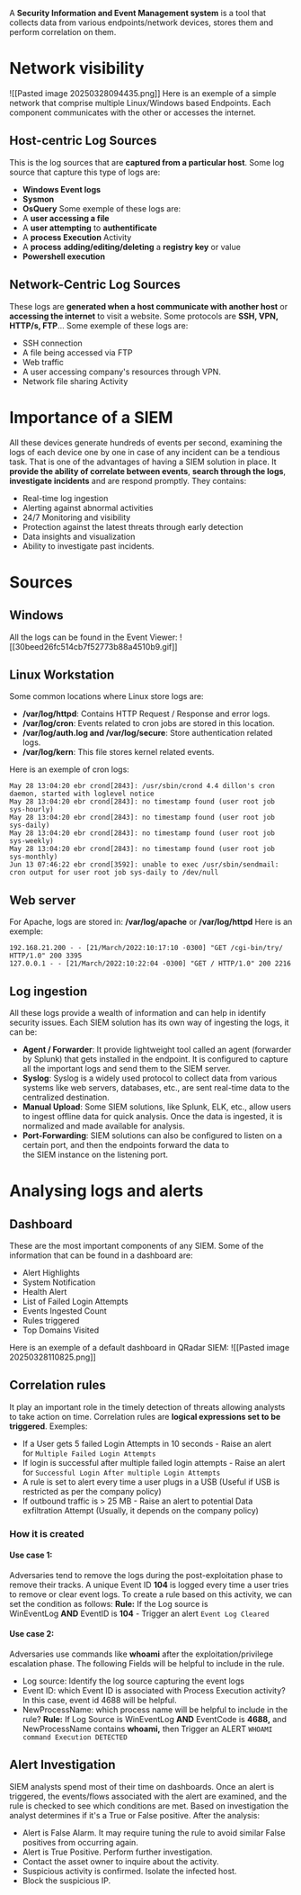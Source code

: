 A **Security Information and Event Management system** is a tool that collects data from various endpoints/network devices, stores them and perform correlation on them.
# Network visibility
![[Pasted image 20250328094435.png]]
Here is an exemple of a simple network that comprise multiple Linux/Windows based Endpoints. Each component communicates with the other or accesses the internet.
## Host-centric Log Sources
This is the log sources that are **captured from a particular host**. Some log source that capture this type of logs are:
- **Windows Event logs**
- **Sysmon**
- **OsQuery**
Some exemple of these logs are:
- A **user accessing a file**
- A **user attempting** to **authentificate**
- A **process Execution** Activity
- A **process** **adding/editing/deleting** a **registry key** or value
- **Powershell execution**
## Network-Centric Log Sources
These logs are **generated when a host communicate with another host** or **accessing the internet** to visit a website. Some protocols are **SSH, VPN, HTTP/s, FTP**...
Some exemple of these logs are:
- SSH connection
- A file being accessed via FTP
- Web traffic
- A user accessing company's resources through VPN.
- Network file sharing Activity
# Importance of a SIEM
All these devices generate hundreds of events per second, examining the logs of each device one by one in case of any incident can be a tendious task.
That is one of the advantages of having a SIEM solution in place. It **provide the ability of correlate between events**, **search through the logs**, **investigate incidents** and are respond promptly. 
They contains:
- Real-time log ingestion
- Alerting against abnormal activities
- 24/7 Monitoring and visibility
- Protection against the latest threats through early detection
- Data insights and visualization
- Ability to investigate past incidents.
# Sources
## Windows
All the logs can be found in the Event Viewer:
![[30beed26fc514cb7f52773b88a4510b9.gif]]
## Linux Workstation
Some common locations where Linux store logs are:
- **/var/log/httpd**: Contains HTTP Request / Response and error logs.
- **/var/log/cron**: Events related to cron jobs are stored in this location.
- **/var/log/auth.log and /var/log/secure**: Store authentication related logs.
- **/var/log/kern**: This file stores kernel related events.

Here is an exemple of cron logs:
```
May 28 13:04:20 ebr crond[2843]: /usr/sbin/crond 4.4 dillon's cron daemon, started with loglevel notice  
May 28 13:04:20 ebr crond[2843]: no timestamp found (user root job sys-hourly)  
May 28 13:04:20 ebr crond[2843]: no timestamp found (user root job sys-daily)  
May 28 13:04:20 ebr crond[2843]: no timestamp found (user root job sys-weekly)  
May 28 13:04:20 ebr crond[2843]: no timestamp found (user root job sys-monthly)  
Jun 13 07:46:22 ebr crond[3592]: unable to exec /usr/sbin/sendmail: cron output for user root job sys-daily to /dev/null
```
## Web server
For Apache, logs are stored in: **/var/log/apache** or **/var/log/httpd**
Here is an exemple:
```
192.168.21.200 - - [21/March/2022:10:17:10 -0300] "GET /cgi-bin/try/ HTTP/1.0" 200 3395
127.0.0.1 - - [21/March/2022:10:22:04 -0300] "GET / HTTP/1.0" 200 2216
```
## Log ingestion
All these logs provide a wealth of information and can help in identify security issues.
Each SIEM solution has its own way of ingesting the logs, it can be:
- **Agent / Forwarder**: It provide lightweight tool called an agent (forwarder by Splunk) that gets installed in the endpoint. It is configured to capture all the important logs and send them to the SIEM server.
- **Syslog**: Syslog is a widely used protocol to collect data from various systems like web servers, databases, etc., are sent real-time data to the centralized destination.
- **Manual Upload**: Some SIEM solutions, like Splunk, ELK, etc., allow users to ingest offline data for quick analysis. Once the data is ingested, it is normalized and made available for analysis.
- **Port-Forwarding**: SIEM solutions can also be configured to listen on a certain port, and then the endpoints forward the data to the SIEM instance on the listening port.
# Analysing logs and alerts
## Dashboard
These are the most important components of any SIEM. Some of the information that can be found in a dashboard are:
- Alert Highlights
- System Notification
- Health Alert
- List of Failed Login Attempts
- Events Ingested Count
- Rules triggered
- Top Domains Visited

Here is an exemple of a default dashboard in QRadar SIEM:
![[Pasted image 20250328110825.png]]
## Correlation rules
It play an important role in the timely detection of threats allowing analysts to take action on time. Correlation rules are **logical expressions set to be triggered**.
Exemples:
- If a User gets 5 failed Login Attempts in 10 seconds - Raise an alert for `Multiple Failed Login Attempts`
- If login is successful after multiple failed login attempts - Raise an alert for `Successful Login After multiple Login Attempts`
- A rule is set to alert every time a user plugs in a USB (Useful if USB is restricted as per the company policy)
- If outbound traffic is > 25 MB - Raise an alert to potential Data exfiltration Attempt (Usually, it depends on the company policy)
### How it is created
#### Use case 1:
Adversaries tend to remove the logs during the post-exploitation phase to remove their tracks. A unique Event ID **104** is logged every time a user tries to remove or clear event logs. To create a rule based on this activity, we can set the condition as follows:
**Rule:** If the Log source is WinEventLog **AND** EventID is **104** - Trigger an alert `Event Log Cleared`
#### Use case 2:
Adversaries use commands like **whoami** after the exploitation/privilege escalation phase. The following Fields will be helpful to include in the rule.
- Log source: Identify the log source capturing the event logs  
- Event ID: which Event ID is associated with Process Execution activity? In this case, event id 4688 will be helpful.  
- NewProcessName: which process name will be helpful to include in the rule?
**Rule:** If Log Source is WinEventLog **AND** EventCode is **4688,** and NewProcessName contains **whoami,** then Trigger an ALERT `WHOAMI command Execution DETECTED`
## Alert Investigation
SIEM analysts spend most of their time on dashboards. Once an alert is triggered, the events/flows associated with the alert are examined, and the rule is checked to see which conditions are met.
Based on investigation the analyst determines if it's a True or False positive.
After the analysis:
- Alert is False Alarm. It may require tuning the rule to avoid similar False positives from occurring again.  
- Alert is True Positive. Perform further investigation.  
- Contact the asset owner to inquire about the activity.
- Suspicious activity is confirmed. Isolate the infected host.
- Block the suspicious IP.
